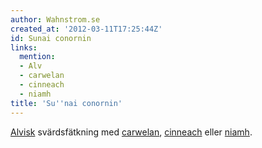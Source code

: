 ```yaml
---
author: Wahnstrom.se
created_at: '2012-03-11T17:25:44Z'
id: Sunai conornin
links:
  mention:
  - Alv
  - carwelan
  - cinneach
  - niamh
title: 'Su''nai conornin'
---
```


[Alvisk] svärdsfätkning med [carwelan], [cinneach] eller [niamh].

  [Alvisk]: Alv
  [carwelan]: carwelan
  [cinneach]: cinneach
  [niamh]: niamh